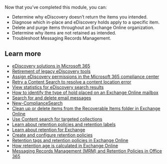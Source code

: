 Now that you’ve completed this module, you can:

- Determine why eDiscovery doesn’t return the items you intended.
- Diagnose which in-place and eDiscovery holds apply to a specific item.
- Delete and purge items throughout an Exchange Online organization.
- Determine why items are not retained as intended.
- Troubleshoot Messaging Records Management.

## Learn more

- [eDiscovery solutions in Microsoft 365](/microsoft-365/compliance/ediscovery)
- [Retirement of legacy eDiscovery tools](/microsoft-365/compliance/legacy-ediscovery-retirement)
- [Assign eDiscovery permissions in the Microsoft 365 compliance center](/microsoft-365/compliance/assign-ediscovery-permissions)
- [Retry a Content Search to resolve a content location error](/microsoft-365/compliance/retry-failed-content-search)
- [View statistics for eDiscovery search results](/microsoft-365/compliance/view-keyword-statistics-for-content-search)
- [How to identify the type of hold placed on an Exchange Online mailbox](/microsoft-365/compliance/identify-a-hold-on-an-exchange-online-mailbox)
- [Search for and delete email messages](/microsoft-365/compliance/search-for-and-delete-messages-in-your-organization)
- [New-ComplianceSearch](/powershell/module/exchange/New-ComplianceSearch)
- [Clean up or delete items from the Recoverable Items folder in Exchange Online](/exchange/security-and-compliance/recoverable-items-folder/clean-up-deleted-items)
- [Use Content search for targeted collections](/microsoft-365/compliance/use-content-search-for-targeted-collections)
- [Learn about retention policies and retention labels](/microsoft-365/compliance/retention)
- [Learn about retention for Exchange](/microsoft-365/compliance/retention-policies-exchange)
- [Create and configure retention policies](/microsoft-365/compliance/create-retention-policies)
- [Retention tags and retention policies in Exchange Online](/exchange/security-and-compliance/messaging-records-management/retention-tags-and-policies)
- [How retention age is calculated in Exchange Online](/exchange/security-and-compliance/messaging-records-management/retention-age)
- [Messaging Records Management (MRM) and Retention Policies in Office 365](/office365/troubleshoot/retention/mrm-and-retention-policy)